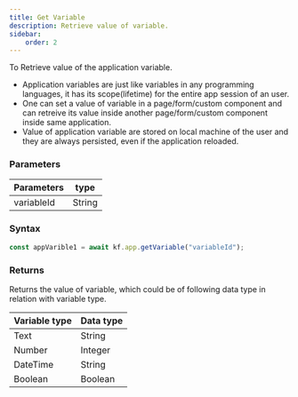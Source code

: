 ```yaml
---
title: Get Variable
description: Retrieve value of variable.
sidebar:
    order: 2
---
```


To Retrieve value of the application variable.

-   Application variables are just like variables in any programming languages,
    it has its scope(lifetime) for the entire app session of an user.
-   One can set a value of variable in a page/form/custom component and can
    retreive its value inside another page/form/custom component inside same
    application.
-   Value of application variable are stored on local machine of the user and
    they are always persisted, even if the application reloaded.

### Parameters

| Parameters | type   |
| ---------- | ------ |
| variableId | String |

### Syntax

```js
const appVarible1 = await kf.app.getVariable("variableId");
```

### Returns

Returns the value of variable, which could be of following data type in relation
with variable type.

| Variable type | Data type |
| ------------- | --------- |
| Text          | String    |
| Number        | Integer   |
| DateTime      | String    |
| Boolean       | Boolean   |
